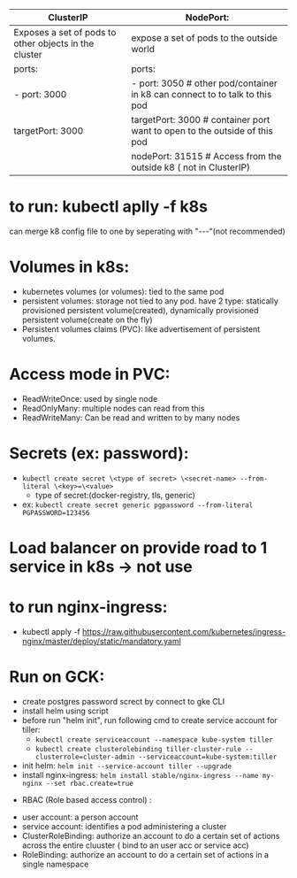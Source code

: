 |ClusterIP                                            |  NodePort:
|-----------------------------------------------------|----------------------------------------------------------------------------------------
|Exposes a set of pods to other objects in the cluster|  expose a set of pods to the outside world                                             
|ports:                                               |  ports:
|  - port: 3000                                       |  - port: 3050        # other pod/container in k8 can connect to to talk to this pod
|    targetPort: 3000                                 |    targetPort: 3000  # container port want to open to the outside of this pod
|                                                     |    nodePort: 31515   # Access from the outside k8 ( not in ClusterIP)


# to run: kubectl aplly -f k8s 

can merge k8 config file to one by seperating with "---"(not recommended)

# Volumes in k8s:
- kubernetes volumes (or volumes): tied to the same pod
- persistent volumes: storage not tied to any pod. have 2 type: statically provisioned persistent volume(created), dynamically provisioned persistent volume(create on the fly)
- Persistent volumes claims (PVC): like advertisement of persistent volumes. 

# Access mode in PVC: 
- ReadWriteOnce: used by single node
- ReadOnlyMany: multiple nodes can read from this
- ReadWriteMany: Can be read and written to by many nodes

# Secrets (ex: password): 
- `kubectl create secret \<type of secret> \<secret-name> --from-literal \<key>=\<value>`
  + type of secret:(docker-registry, tls, generic)
- ex: `kubectl create secret generic pgpassword --from-literal PGPASSWORD=123456`

# Load balancer on provide road to 1 service in k8s -> not use

# to run nginx-ingress: 
- kubectl apply -f https://raw.githubusercontent.com/kubernetes/ingress-nginx/master/deploy/static/mandatory.yaml

# Run on GCK:
- create postgres password screct by connect to gke CLI
- install helm using script
- before run "helm init", run following cmd to create service account for tiller:
  + `kubectl create serviceaccount --namespace kube-system tiller`
  + `kubectl create clusterolebinding tiller-cluster-rule --clusterrole=cluster-admin --serviceaccount=kube-system:tiller`
- init helm: `helm init --service-account tiller --upgrade`
- install nginx-ingress: `helm install stable/nginx-ingress --name my-nginx --set rbac.create=true`


* RBAC (Role based access control) :
- user account: a person account
- service account: identifies a pod administering a cluster
- ClusterRoleBinding: authorize an account to do a certain set of actions across the entire cluuster ( bind to an user acc or service acc)
- RoleBinding: authorize an account to do a certain set of actions in a single namespace